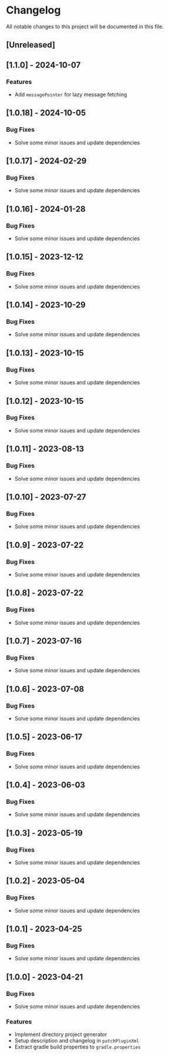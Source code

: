 # Changelog

All notable changes to this project will be documented in this file.

## [Unreleased]
## [1.1.0] - 2024-10-07

### Features

- Add `messagePointer` for lazy message fetching

## [1.0.18] - 2024-10-05

### Bug Fixes

- Solve some minor issues and update dependencies

## [1.0.17] - 2024-02-29

### Bug Fixes

- Solve some minor issues and update dependencies

## [1.0.16] - 2024-01-28

### Bug Fixes

- Solve some minor issues and update dependencies

## [1.0.15] - 2023-12-12

### Bug Fixes

- Solve some minor issues and update dependencies

## [1.0.14] - 2023-10-29

### Bug Fixes

- Solve some minor issues and update dependencies

## [1.0.13] - 2023-10-15

### Bug Fixes

- Solve some minor issues and update dependencies

## [1.0.12] - 2023-10-15

### Bug Fixes

- Solve some minor issues and update dependencies

## [1.0.11] - 2023-08-13

### Bug Fixes

- Solve some minor issues and update dependencies

## [1.0.10] - 2023-07-27

### Bug Fixes

- Solve some minor issues and update dependencies

## [1.0.9] - 2023-07-22

### Bug Fixes

- Solve some minor issues and update dependencies

## [1.0.8] - 2023-07-22

### Bug Fixes

- Solve some minor issues and update dependencies

## [1.0.7] - 2023-07-16

### Bug Fixes

- Solve some minor issues and update dependencies

## [1.0.6] - 2023-07-08

### Bug Fixes

- Solve some minor issues and update dependencies

## [1.0.5] - 2023-06-17

### Bug Fixes

- Solve some minor issues and update dependencies

## [1.0.4] - 2023-06-03

### Bug Fixes

- Solve some minor issues and update dependencies

## [1.0.3] - 2023-05-19

### Bug Fixes

- Solve some minor issues and update dependencies

## [1.0.2] - 2023-05-04

### Bug Fixes

- Solve some minor issues and update dependencies

## [1.0.1] - 2023-04-25

### Bug Fixes

- Solve some minor issues and update dependencies

## [1.0.0] - 2023-04-21

### Bug Fixes

- Solve some minor issues and update dependencies

### Features

- Implement directory project generator
- Setup description and changelog in `patchPluginXml`
- Extract gradle build properties to `gradle.properties`

<!-- generated by git-cliff -->
